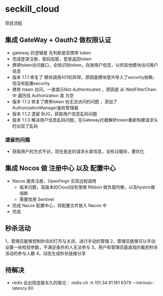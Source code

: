 # seckill_cloud

项目流程
## 集成 GateWay + Oauth2 做权限认证
- gateway 的逻辑是 先判断是否携带 token
- 完成登录注册，密码加密，登录返回token 
- 携带token访问接口，全局识别token，存放用户信息，以供其他模块访问用户信息
- 版本 1.1.1 修复了 模块调用401的异常，原因是模块意外导入了security依赖，但没有配置security
- 携带 token 访问，一直提示Not Authenticated ，原因是 从 WebFilterChain 中 遍历找 Authorization 类 为空
- 版本 1.1.2 修复了携带token 也无法访问的问题 ，添加了AuthorizationManager鉴权管理器
- 版本 1.1.2 遗留 BUG，获取用户信息乱码问题
- 版本 1.1.3 解决用户信息乱码问题，在Gateway拦截解析token重新构建请求头时出现了乱码
### 遗留的问题
- 获取用户的方式不对，现在是走的请求头拿信息，没有过缓存，要优化

## 集成 Nocos 做 注册中心 以及 配置中心
- Nacos 服务注册，OpenFeign 实现远程调用
  - 版本问题，高版本的Cloud没有使用 Ribbon 做负载均衡，以及hystrix做熔断
  - 需要改用 Sentinel
- 完成 Nacos 配置中心，将配置文件放入 Nacos 中
- 完成 

## 秒杀活动
1，管理员能够控制秒杀的打开与关闭，进行手动的管理
2，管理员能够可以手动设置一些校验参数，不满足条件的人无法参与
3，用户和管理员能直观的看到秒杀活动的参与人数
4，动态生成秒杀链接分享

## 待解决
- redis 会出现连接太久的情况： redis-cli -h 101.34.91.181 6379 --intrinsic-latency 60
